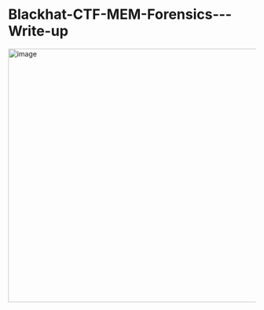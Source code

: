# Blackhat-CTF-MEM-Forensics---Write-up


<img width="517" alt="image" src="https://user-images.githubusercontent.com/114960489/193988727-e38be489-d99a-4009-903d-a639ef23c266.png">
